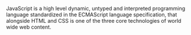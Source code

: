  JavaScript is a high level dynamic, untyped and interpreted programming language standardized in the ECMAScript language specification, that alongside HTML and CSS is one of the three core technologies of world wide web content.
 
